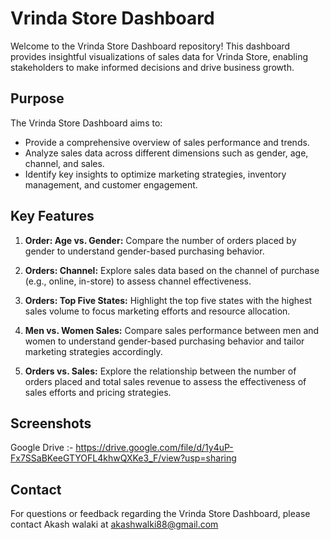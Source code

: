 # Vrinda Store Dashboard

Welcome to the Vrinda Store Dashboard repository! This dashboard provides insightful visualizations of sales data for Vrinda Store, enabling stakeholders to make informed decisions and drive business growth.

## Purpose

The Vrinda Store Dashboard aims to:

- Provide a comprehensive overview of sales performance and trends.
- Analyze sales data across different dimensions such as gender, age, channel, and sales.
- Identify key insights to optimize marketing strategies, inventory management, and customer engagement.

## Key Features

1. **Order: Age vs. Gender:** Compare the number of orders placed by gender to understand gender-based purchasing behavior.

2. **Orders: Channel:** Explore sales data based on the channel of purchase (e.g., online, in-store) to assess channel effectiveness.

3. **Orders: Top Five States:** Highlight the top five states with the highest sales volume to focus marketing efforts and resource allocation.

4. **Men vs. Women Sales:** Compare sales performance between men and women to understand gender-based purchasing behavior and tailor marketing strategies accordingly.

5. **Orders vs. Sales:** Explore the relationship between the number of orders placed and total sales revenue to assess the effectiveness of sales efforts and pricing strategies.

## Screenshots

Google Drive :- https://drive.google.com/file/d/1y4uP-Fx7SSaBKeeGTYOFL4khwQXKe3_F/view?usp=sharing


## Contact

For questions or feedback regarding the Vrinda Store Dashboard, please contact Akash walaki at akashwalki88@gmail.com

